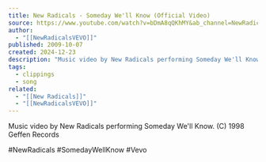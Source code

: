 ```yaml
---
title: New Radicals - Someday We'll Know (Official Video)
source: https://www.youtube.com/watch?v=bDmA8qQKhMY&ab_channel=NewRadicalsVEVO
author:
  - "[[NewRadicalsVEVO]]"
published: 2009-10-07
created: 2024-12-23
description: "Music video by New Radicals performing Someday We'll Know. (C) 1998 Geffen Records#NewRadicals #SomedayWellKnow #Vevo"
tags:
  - clippings
  - song
related:
  - "[[New Radicals]]"
  - "[[NewRadicalsVEVO]]"
---
```

Music video by New Radicals performing Someday We'll Know. (C) 1998 Geffen Records  
  
#NewRadicals #SomedayWellKnow #Vevo